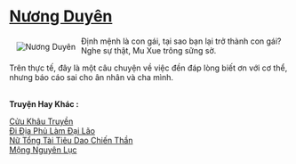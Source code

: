 <a href="https://truyentiki.com/nuong-duyen.30435/" title="Nương Duyên"><h1>Nương Duyên</h1></a><div style="display:table"><img align="right" style="float: left; padding: 10px;" src="https://truyentiki.com/a/img/str/src/30435.jpg" alt="Nương Duyên">Định mệnh là con gái, tại sao bạn lại trở thành con gái? Nghe sự thật, Mu Xue trông sững sờ. <p></p> Trên thực tế, đây là một câu chuyện về việc đền đáp lòng biết ơn với cơ thể, nhưng báo cáo sai cho ân nhân và cha mình.</div><p><br><b>Truyện Hay Khác :</b></p><a href="https://truyentiki.com/cuu-khau-truyen.30434/" alt="Cửu Khâu Truyền">Cửu Khâu Truyền</a><br/><a href="https://truyentiki.wordpress.com/2020/06/08/di-dia-phu-lam-dai-lao/" alt="Đi Địa Phủ Làm Đại Lão">Đi Địa Phủ Làm Đại Lão</a><br/><a href="https://github.com/nownovels/truyenhay/tree/master/truyenhay/30517/README.md" alt="Nữ Tổng Tài Tiêu Dao Chiến Thần">Nữ Tổng Tài Tiêu Dao Chiến Thần</a><br/><a href="https://github.com/nownovels/truyenhay/tree/master/truyenhay/30418/README.md" alt="Mộng Nguyên Lục">Mộng Nguyên Lục</a><br/>